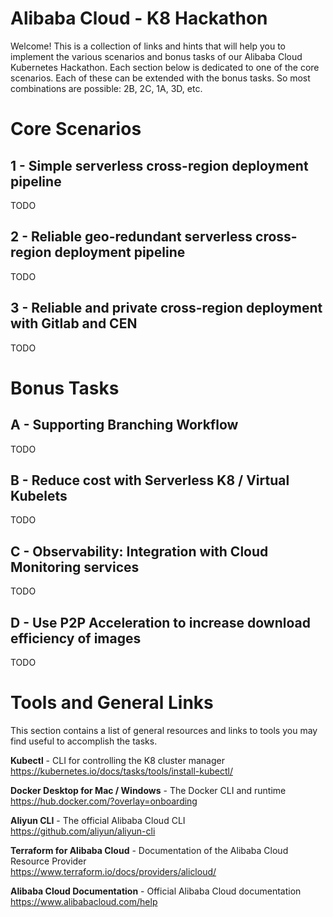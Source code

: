 # Alibaba Cloud - K8 Hackathon
Welcome! This is a collection of links and hints that will help you to implement the various scenarios and bonus tasks of our Alibaba Cloud Kubernetes Hackathon. 
Each section below is dedicated to one of the core scenarios. Each of these can be extended with the bonus tasks.
So most combinations are possible: 2B, 2C, 1A, 3D, etc.

# Core Scenarios
## 1 - Simple serverless cross-region deployment pipeline
TODO
## 2 - Reliable geo-redundant serverless cross-region deployment pipeline
TODO
## 3 - Reliable and private cross-region deployment with Gitlab and CEN
TODO

# Bonus Tasks
## A - Supporting Branching Workflow
TODO
## B - Reduce cost with Serverless K8 / Virtual Kubelets
TODO
## C - Observability: Integration with Cloud Monitoring services
TODO
## D - Use P2P Acceleration to increase download efficiency of images
TODO

# Tools and General Links
This section contains a list of general resources and links to tools you may find useful to accomplish the tasks.

**Kubectl** - CLI for controlling the K8 cluster manager<br>
https://kubernetes.io/docs/tasks/tools/install-kubectl/

**Docker Desktop for Mac / Windows** - The Docker CLI and runtime<br>
https://hub.docker.com/?overlay=onboarding

**Aliyun CLI** - The official Alibaba Cloud CLI<br>
https://github.com/aliyun/aliyun-cli

**Terraform for Alibaba Cloud** - Documentation of the Alibaba Cloud Resource Provider<br> 
https://www.terraform.io/docs/providers/alicloud/

**Alibaba Cloud Documentation** - Official Alibaba Cloud documentation<br>
https://www.alibabacloud.com/help

